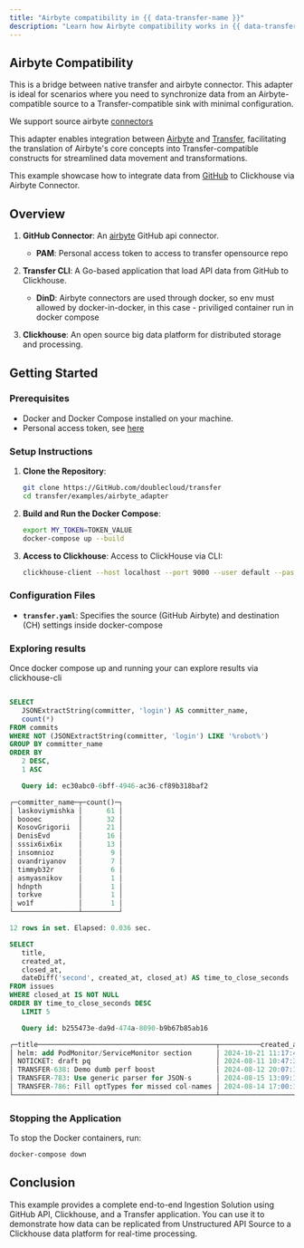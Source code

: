 ```yaml
---
title: "Airbyte compatibility in {{ data-transfer-name }}"
description: "Learn how Airbyte compatibility works in {{ data-transfer-name }}."
---
```


## Airbyte Compatibility

This is a bridge between native transfer and airbyte connector.
This adapter is ideal for scenarios where you need to synchronize data from an Airbyte-compatible source to a Transfer-compatible sink with minimal configuration.

We support source airbyte [connectors](https://docs.airbyte.com/category/sources)

This adapter enables integration between [Airbyte](https://docs.airbyte.com/using-airbyte/core-concepts/) and [Transfer](https://GitHub.com/doublecloud/transfer), facilitating the translation of Airbyte's core concepts into Transfer-compatible constructs for streamlined data movement and transformations.


This example showcase how to integrate data from [GitHub](https://airbyte.com/connectors/GitHub) to Clickhouse via Airbyte Connector.

## Overview

1. **GitHub Connector**: An [airbyte](https://docs.airbyte.com/integrations/sources/GitHub) GitHub api connector.
    - **PAM**: Personal access token to access to transfer opensource repo

3. **Transfer CLI**: A Go-based application that load API data from GitHub to Clickhouse.
    - **DinD**: Airbyte connectors are used through docker, so env must allowed by docker-in-docker, in this case - priviliged container run in docker compose

4. **Clickhouse**: An open source big data platform for distributed storage and processing.

## Getting Started

### Prerequisites

- Docker and Docker Compose installed on your machine.
- Personal access token, see [here](https://GitHub.com/settings/tokens)

### Setup Instructions

1. **Clone the Repository**:
   ```bash
   git clone https://GitHub.com/doublecloud/transfer
   cd transfer/examples/airbyte_adapter
   ```

2. **Build and Run the Docker Compose**:
   ```bash
   export MY_TOKEN=TOKEN_VALUE
   docker-compose up --build
   ```

3. **Access to Clickhouse**:
   Access to ClickHouse via CLI:
   ```bash
   clickhouse-client --host localhost --port 9000 --user default --password 'ch_password'
   ```

### Configuration Files

- **`transfer.yaml`**: Specifies the source (GitHub Airbyte) and destination (CH) settings inside docker-compose

### Exploring results

Once docker compose up and running your can explore results via clickhouse-cli


```sql

SELECT
   JSONExtractString(committer, 'login') AS committer_name,
   count(*)
FROM commits
WHERE NOT (JSONExtractString(committer, 'login') LIKE '%robot%')
GROUP BY committer_name
ORDER BY
   2 DESC,
   1 ASC

   Query id: ec30abc0-6bff-4946-ac36-cf89b318baf2

┌─committer_name─┬─count()─┐
│ laskoviymishka │      61 │
│ boooec         │      32 │
│ KosovGrigorii  │      21 │
│ DenisEvd       │      16 │
│ sssix6ix6ix    │      13 │
│ insomnioz      │       9 │
│ ovandriyanov   │       7 │
│ timmyb32r      │       6 │
│ asmyasnikov    │       1 │
│ hdnpth         │       1 │
│ torkve         │       1 │
│ wo1f           │       1 │
└────────────────┴─────────┘

12 rows in set. Elapsed: 0.036 sec.

SELECT
   title,
   created_at,
   closed_at,
   dateDiff('second', created_at, closed_at) AS time_to_close_seconds
FROM issues
WHERE closed_at IS NOT NULL
ORDER BY time_to_close_seconds DESC
   LIMIT 5

   Query id: b255473e-da9d-474a-8090-b9b67b85ab16

┌─title────────────────────────────────────────────┬──────────created_at─┬───────────closed_at─┬─time_to_close_seconds─┐
│ helm: add PodMonitor/ServiceMonitor section      │ 2024-10-21 11:17:48 │ 2024-11-28 17:04:02 │               3303974 │
│ NOTICKET: draft pq                               │ 2024-08-11 10:47:37 │ 2024-09-12 08:43:42 │               2757365 │
│ TRANSFER-638: Demo dumb perf boost               │ 2024-08-12 20:07:13 │ 2024-09-12 08:43:50 │               2637397 │
│ TRANSFER-783: Use generic parser for JSON-s      │ 2024-08-15 13:09:17 │ 2024-09-12 08:43:29 │               2403252 │
│ TRANSFER-786: Fill optTypes for missed col-names │ 2024-08-14 17:00:18 │ 2024-09-03 21:44:52 │               1745074 │
└──────────────────────────────────────────────────┴─────────────────────┴─────────────────────┴───────────────────────┘
```

### Stopping the Application

To stop the Docker containers, run:

```bash
docker-compose down
```

## Conclusion

This example provides a complete end-to-end Ingestion Solution using GitHub API, Clickhouse, and a Transfer application. You can use it to demonstrate how data can be replicated from Unstructured API Source to a Clickhouse data platform for real-time processing.
